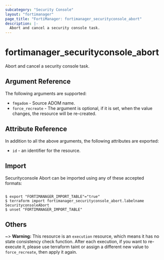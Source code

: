 ```yaml
---
subcategory: "Security Console"
layout: "fortimanager"
page_title: "FortiManager: fortimanager_securityconsole_abort"
description: |-
  Abort and cancel a security console task.
---
```


# fortimanager_securityconsole_abort
Abort and cancel a security console task.

## Argument Reference


The following arguments are supported:


* `fmgadom` - Source ADOM name.
* `force_recreate` - The argument is optional, if it is set, when the value changes, the resource will be re-created.


## Attribute Reference

In addition to all the above arguments, the following attributes are exported:
* `id` - an identifier for the resource.

## Import

Securityconsole Abort can be imported using any of these accepted formats:
```

$ export "FORTIMANAGER_IMPORT_TABLE"="true"
$ terraform import fortimanager_securityconsole_abort.labelname SecurityconsoleAbort
$ unset "FORTIMANAGER_IMPORT_TABLE"
```

## Others

~> **Warning:** This resource is an `execution` resource, which means it has no state consistency check function. After each execution, if you want to re-execute it, please use terraform taint or assign a different new value to `force_recreate`, then apply it again.
